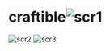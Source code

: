 # craftible![scr1](https://user-images.githubusercontent.com/49759167/229379445-7bd1127f-8753-4d22-8501-b33f70008e16.PNG)
![scr2](https://user-images.githubusercontent.com/49759167/229379448-d6ed91db-ec84-4c29-b4e5-0bf6daf978d6.PNG)
![scr3](https://user-images.githubusercontent.com/49759167/229379453-f97598b9-5b58-4564-a165-7592830917a3.PNG)
